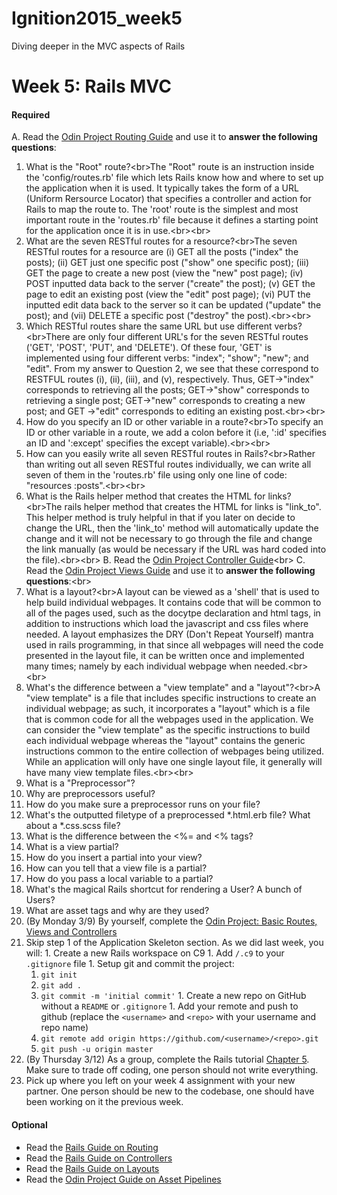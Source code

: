 # Ignition2015_week5
Diving deeper in the MVC aspects of Rails

# Week 5: Rails MVC

#### Required 
A. Read the [Odin Project Routing Guide](http://www.theodinproject.com/ruby-on-rails/routing) and use it to <strong>answer the following questions</strong>:
  1. What is the "Root" route?<br\>The "Root" route is an instruction inside the 'config/routes.rb' file which lets Rails know how and where to set up the application when it is used.  It typically takes the form of a URL (Uniform Rersource Locator) that specifies a controller and action for Rails to map the route to.  The 'root' route is the simplest and most important route in the 'routes.rb' file because it defines a starting point for the application once it is in use.<br\><br\>
  2. What are the seven RESTful routes for a resource?<br\>The seven RESTful routes for a resource are (i) GET all the posts ("index" the posts); (ii) GET just one specific post ("show" one specific post); (iii) GET the page to create a new post (view the "new" post page); (iv) POST inputted data back to the server ("create" the post); (v) GET the page to edit an existing post (view the "edit" post page); (vi) PUT the inputted edit data back to the server so it can be updated ("update" the post); and (vii) DELETE a specific post ("destroy" the post).<br\><br\>
  3. Which RESTful routes share the same URL but use different verbs?<br\>There are only four different URL's for the seven RESTful routes ('GET', 'POST', 'PUT', and 'DELETE').  Of these four, 'GET' is implemented using four different verbs: "index"; "show"; "new"; and "edit".  From my answer to Question 2, we see that these correspond to RESTFUL routes (i), (ii), (iii), and (v), respectively.  Thus, GET->"index" corresponds to retrieving all the posts; GET->"show" corresponds to retrieving a single post; GET->"new" corresponds to creating a new post; and GET ->"edit" corresponds to editing an existing post.<br\><br\>
  4. How do you specify an ID or other variable in a route?<br\>To specify an ID or other variable in a route, we add a colon before it (i.e, ':id' specifies an ID and ':except' specifies the except variable).<br\><br\>
  5. How can you easily write all seven RESTful routes in Rails?<br\>Rather than writing out all seven RESTful routes individually, we can write all seven of them in the 'routes.rb' file using only one line of code: "resources :posts".<br\><br\>
  6. What is the Rails helper method that creates the HTML for links?<br\>The rails helper method that creates the HTML for links is "link_to".  This helper method is truly helpful in that if you later on decide to change the URL, then the 'link_to' method will automatically update the change and it will not be necessary to go through the file and change the link manually (as would be necessary if the URL was hard coded into the file).<br\><br\>
B. Read the [Odin Project Controller Guide](http://www.theodinproject.com/ruby-on-rails/controllers)<br\>
C. Read the [Odin Project Views Guide](http://www.theodinproject.com/ruby-on-rails/views) and use it to <strong>answer the following questions</strong>:<br\>
  7. What is a layout?<br\>A layout can be viewed as a 'shell' that is used to help build individual webpages.  It contains code that will be common to all of the pages used, such as the docytpe declaration and html tags, in addition to instructions which load the javascript and css files where needed.  A layout emphasizes the DRY (Don't Repeat Yourself) mantra used in rails programming, in that since all webpages will need the code presented in the layout file, it can be written once and implemented many times; namely by each individual webpage when needed.<br\><br\>  
  8. What's the difference between a "view template" and a "layout"?<br\>A "view template" is a file that includes specific instructions to create an individual webpage; as such, it incorporates a "layout" which is a file that is common code for all the webpages used in the application.  We can consider the "view template" as the specific instructions to build each individual webpage whereas the "layout" contains the generic instructions common to the entire collection of webpages being utilized.  While an application will only have one single layout file, it generally will have many view template files.<br\><br\> 
  9. What is a "Preprocessor"?
  10. Why are preprocessors useful?
  11. How do you make sure a preprocessor runs on your file?
  12. What's the outputted filetype of a preprocessed *.html.erb file? What about a *.css.scss file?
  13. What is the difference between the <%= and <% tags?
  14. What is a view partial?
  15. How do you insert a partial into your view?
  16. How can you tell that a view file is a partial?
  17. How do you pass a local variable to a partial?
  18. What's the magical Rails shortcut for rendering a User? A bunch of Users?
  19. What are asset tags and why are they used?
1. (By Monday 3/9) By yourself, complete the [Odin Project: Basic Routes, Views and Controllers](http://www.theodinproject.com/ruby-on-rails/basic-routes-views-and-controllers)
  1. Skip step 1 of the Application Skeleton section.  As we did last week, you will:
    1. Create a new Rails workspace on C9
    1. Add `/.c9` to your `.gitignore` file
    1. Setup git and commit the project:
      1. `git init`
      2. `git add .`
      3. `git commit -m 'initial commit'`
    1. Create a new repo on GitHub without a `README` or `.gitignore`
    1. Add your remote and push to github (replace the `<username>` and `<repo>` with your username and repo name)
      1. `git remote add origin https://github.com/<username>/<repo>.git`
      2. `git push -u origin master`
1. (By Thursday 3/12) As a group, complete the Rails tutorial [Chapter 5](https://www.railstutorial.org/book/filling_in_the_layout#top). Make sure to trade off coding, one person should not write everything.  
  1. Pick up where you left on your week 4 assignment with your new partner.  One person should be new to the codebase, one should have been working on it the previous week.

#### Optional
- Read the [Rails Guide on Routing](http://guides.rubyonrails.org/routing.html)
- Read the [Rails Guide on Controllers](http://guides.rubyonrails.org/action_controller_overview.html)
- Read the [Rails Guide on Layouts](http://guides.rubyonrails.org/layouts_and_rendering.html)
- Read the [Odin Project Guide on Asset Pipelines](http://www.theodinproject.com/ruby-on-rails/the-asset-pipeline)
